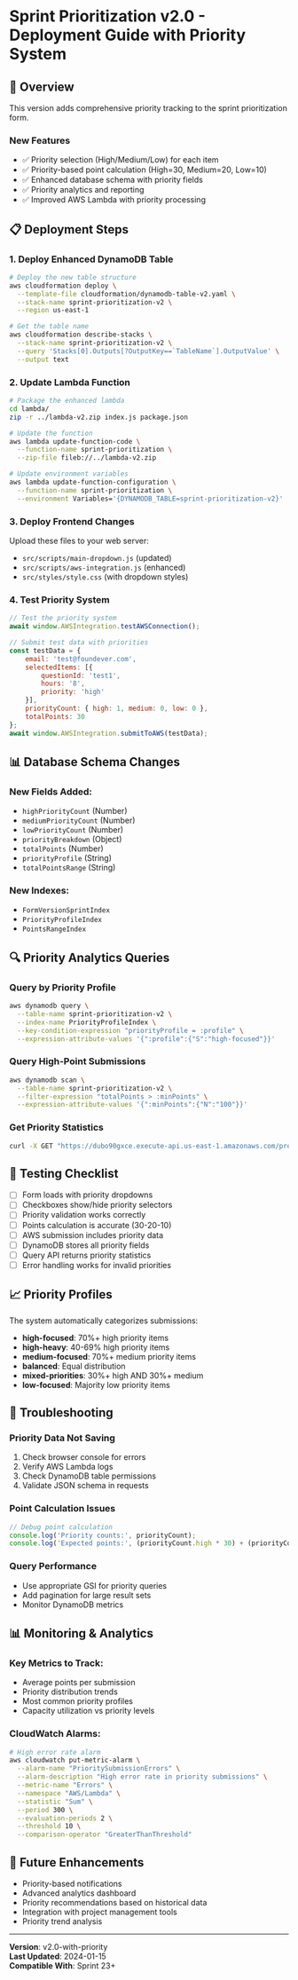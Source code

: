 # Sprint Prioritization v2.0 - Deployment Guide with Priority System

## 🚀 Overview
This version adds comprehensive priority tracking to the sprint prioritization form.

### New Features
- ✅ Priority selection (High/Medium/Low) for each item
- ✅ Priority-based point calculation (High=30, Medium=20, Low=10)
- ✅ Enhanced database schema with priority fields
- ✅ Priority analytics and reporting
- ✅ Improved AWS Lambda with priority processing

## 📋 Deployment Steps

### 1. Deploy Enhanced DynamoDB Table

```bash
# Deploy the new table structure
aws cloudformation deploy \
  --template-file cloudformation/dynamodb-table-v2.yaml \
  --stack-name sprint-prioritization-v2 \
  --region us-east-1

# Get the table name
aws cloudformation describe-stacks \
  --stack-name sprint-prioritization-v2 \
  --query 'Stacks[0].Outputs[?OutputKey==`TableName`].OutputValue' \
  --output text
```

### 2. Update Lambda Function

```bash
# Package the enhanced lambda
cd lambda/
zip -r ../lambda-v2.zip index.js package.json

# Update the function
aws lambda update-function-code \
  --function-name sprint-prioritization \
  --zip-file fileb://../lambda-v2.zip

# Update environment variables
aws lambda update-function-configuration \
  --function-name sprint-prioritization \
  --environment Variables='{DYNAMODB_TABLE=sprint-prioritization-v2}'
```

### 3. Deploy Frontend Changes

Upload these files to your web server:
- `src/scripts/main-dropdown.js` (updated)
- `src/scripts/aws-integration.js` (enhanced)
- `src/styles/style.css` (with dropdown styles)

### 4. Test Priority System

```javascript
// Test the priority system
await window.AWSIntegration.testAWSConnection();

// Submit test data with priorities
const testData = {
    email: 'test@foundever.com',
    selectedItems: [{
        questionId: 'test1',
        hours: '8',
        priority: 'high'
    }],
    priorityCount: { high: 1, medium: 0, low: 0 },
    totalPoints: 30
};
await window.AWSIntegration.submitToAWS(testData);
```

## 📊 Database Schema Changes

### New Fields Added:
- `highPriorityCount` (Number)
- `mediumPriorityCount` (Number)  
- `lowPriorityCount` (Number)
- `priorityBreakdown` (Object)
- `totalPoints` (Number)
- `priorityProfile` (String)
- `totalPointsRange` (String)

### New Indexes:
- `FormVersionSprintIndex`
- `PriorityProfileIndex`
- `PointsRangeIndex`

## 🔍 Priority Analytics Queries

### Query by Priority Profile
```bash
aws dynamodb query \
  --table-name sprint-prioritization-v2 \
  --index-name PriorityProfileIndex \
  --key-condition-expression "priorityProfile = :profile" \
  --expression-attribute-values '{":profile":{"S":"high-focused"}}'
```

### Query High-Point Submissions
```bash
aws dynamodb scan \
  --table-name sprint-prioritization-v2 \
  --filter-expression "totalPoints > :minPoints" \
  --expression-attribute-values '{":minPoints":{"N":"100"}}'
```

### Get Priority Statistics
```bash
curl -X GET "https://dubo90gxce.execute-api.us-east-1.amazonaws.com/prod/query?minPoints=50&limit=100"
```

## 🧪 Testing Checklist

- [ ] Form loads with priority dropdowns
- [ ] Checkboxes show/hide priority selectors
- [ ] Priority validation works correctly
- [ ] Points calculation is accurate (30-20-10)
- [ ] AWS submission includes priority data
- [ ] DynamoDB stores all priority fields
- [ ] Query API returns priority statistics
- [ ] Error handling works for invalid priorities

## 📈 Priority Profiles

The system automatically categorizes submissions:

- **high-focused**: 70%+ high priority items
- **high-heavy**: 40-69% high priority items  
- **medium-focused**: 70%+ medium priority items
- **balanced**: Equal distribution
- **mixed-priorities**: 30%+ high AND 30%+ medium
- **low-focused**: Majority low priority items

## 🔧 Troubleshooting

### Priority Data Not Saving
1. Check browser console for errors
2. Verify AWS Lambda logs
3. Check DynamoDB table permissions
4. Validate JSON schema in requests

### Point Calculation Issues
```javascript
// Debug point calculation
console.log('Priority counts:', priorityCount);
console.log('Expected points:', (priorityCount.high * 30) + (priorityCount.medium * 20) + (priorityCount.low * 10));
```

### Query Performance
- Use appropriate GSI for priority queries
- Add pagination for large result sets
- Monitor DynamoDB metrics

## 📊 Monitoring & Analytics

### Key Metrics to Track:
- Average points per submission
- Priority distribution trends
- Most common priority profiles
- Capacity utilization vs priority levels

### CloudWatch Alarms:
```bash
# High error rate alarm
aws cloudwatch put-metric-alarm \
  --alarm-name "PrioritySubmissionErrors" \
  --alarm-description "High error rate in priority submissions" \
  --metric-name "Errors" \
  --namespace "AWS/Lambda" \
  --statistic "Sum" \
  --period 300 \
  --evaluation-periods 2 \
  --threshold 10 \
  --comparison-operator "GreaterThanThreshold"
```

## 🚀 Future Enhancements

- Priority-based notifications
- Advanced analytics dashboard  
- Priority recommendations based on historical data
- Integration with project management tools
- Priority trend analysis

---

**Version**: v2.0-with-priority  
**Last Updated**: 2024-01-15  
**Compatible With**: Sprint 23+
